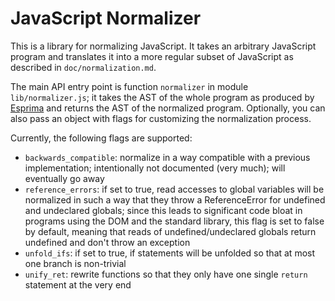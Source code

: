 JavaScript Normalizer
=====================

This is a library for normalizing JavaScript. It takes an arbitrary JavaScript program and translates it into a more regular subset of JavaScript as described in `doc/normalization.md`.

The main API entry point is function `normalizer` in module `lib/normalizer.js`; it takes the AST of the whole program as produced by [Esprima](http://www.esprima.org) and returns the AST of the normalized program. Optionally, you can also pass an object with flags for customizing the normalization process.

Currently, the following flags are supported:

  * `backwards_compatible`: normalize in a way compatible with a previous implementation; intentionally not documented (very much); will eventually go away
  * `reference_errors`: if set to true, read accesses to global variables will be normalized in such a way that they throw a ReferenceError for undefined and undeclared globals; since this leads to significant code bloat in programs using the DOM and the standard library, this flag is set to false by default, meaning that reads of undefined/undeclared globals return undefined and don't throw an exception
  * `unfold_ifs`: if set to true, if statements will be unfolded so that at most one branch is non-trivial
  * `unify_ret`: rewrite functions so that they only have one single `return` statement at the very end